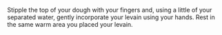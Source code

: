 Stipple the top of your dough with your fingers and, using a little of your separated water, gently incorporate your levain using your hands. Rest in the same warm area you placed your levain.
